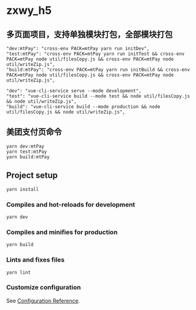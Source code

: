 # zxwy_h5

## 多页面项目，支持单独模块打包，全部模块打包
```
"dev:mtPay": "cross-env PACK=mtPay yarn run initDev",
"test:mtPay": "cross-env PACK=mtPay yarn run initTest && cross-env PACK=mtPay node util/filesCopy.js && cross-env PACK=mtPay node util/writeZip.js",
"build:mtPay": "cross-env PACK=mtPay yarn run initBuild && cross-env PACK=mtPay node util/filesCopy.js && cross-env PACK=mtPay node util/writeZip.js",

"dev": "vue-cli-service serve --mode development",
"test": "vue-cli-service build --mode test && node util/filesCopy.js && node util/writeZip.js",
"build": "vue-cli-service build --mode production && node util/filesCopy.js && node util/writeZip.js",
```

## 美团支付页命令
```
yarn dev:mtPay
yarn test:mtPay
yarn build:mtPay
```

## Project setup
```
yarn install
```

### Compiles and hot-reloads for development
```
yarn dev
```

### Compiles and minifies for production
```
yarn build
```

### Lints and fixes files
```
yarn lint
```

### Customize configuration
See [Configuration Reference](https://cli.vuejs.org/config/).
